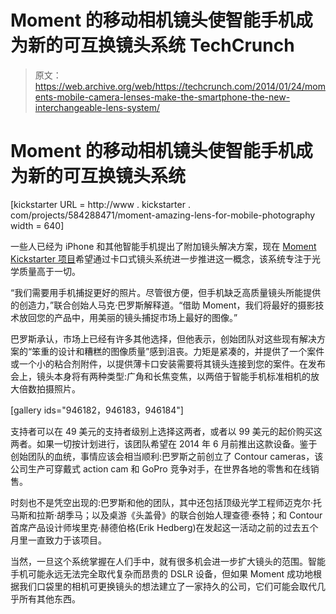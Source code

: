 # Moment 的移动相机镜头使智能手机成为新的可互换镜头系统 TechCrunch

> 原文：<https://web.archive.org/web/https://techcrunch.com/2014/01/24/moments-mobile-camera-lenses-make-the-smartphone-the-new-interchangeable-lens-system/>

# Moment 的移动相机镜头使智能手机成为新的可互换镜头系统

[kickstarter URL = http://www . kickstarter . com/projects/584288471/moment-amazing-lens-for-mobile-photography width = 640]

一些人已经为 iPhone 和其他智能手机提出了附加镜头解决方案，现在 [Moment Kickstarter 项目](https://web.archive.org/web/20221006181805/http://www.kickstarter.com/projects/584288471/moment-amazing-lenses-for-mobile-photography)希望通过卡口式镜头系统进一步推进这一概念，该系统专注于光学质量高于一切。

“我们需要用手机捕捉更好的照片。尽管很方便，但手机缺乏高质量镜头所能提供的创造力，”联合创始人马克·巴罗斯解释道。“借助 Moment，我们将最好的摄影技术放回您的产品中，用美丽的镜头捕捉市场上最好的图像。”

巴罗斯承认，市场上已经有许多其他选择，但他表示，创始团队对这些现有解决方案的“笨重的设计和糟糕的图像质量”感到沮丧。力矩是紧凑的，并提供了一个案件或一个小的粘合剂附件，以提供薄卡口安装需要将其镜头连接到您的案件。在发布会上，镜头本身将有两种类型:广角和长焦变焦，以两倍于智能手机标准相机的放大倍数拍摄照片。

[gallery ids="946182，946183，946184"]

支持者可以在 49 美元的支持者级别上选择这两者，或者以 99 美元的起价购买这两者。如果一切按计划进行，该团队希望在 2014 年 6 月前推出这款设备。鉴于创始团队的血统，事情应该会相当顺利:巴罗斯之前创立了 Contour cameras，该公司生产可穿戴式 action cam 和 GoPro 竞争对手，在世界各地的零售和在线销售。

时刻也不是凭空出现的:巴罗斯和他的团队，其中还包括顶级光学工程师迈克尔·托马斯和拉斯·胡季马；以及桌游《头盖骨》的联合创始人理查德·泰特；和 Contour 首席产品设计师埃里克·赫德伯格(Erik Hedberg)在发起这一活动之前的过去五个月里一直致力于该项目。

当然，一旦这个系统掌握在人们手中，就有很多机会进一步扩大镜头的范围。智能手机可能永远无法完全取代复杂而昂贵的 DSLR 设备，但如果 Moment 成功地根据我们口袋里的相机可更换镜头的想法建立了一家持久的公司，它们可能会取代几乎所有其他东西。